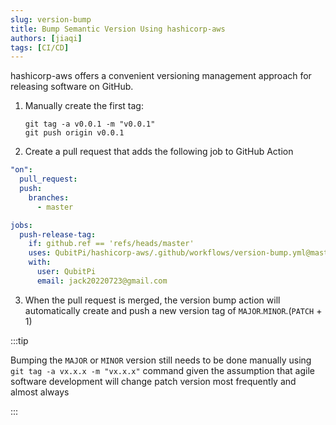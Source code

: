```yaml
---
slug: version-bump
title: Bump Semantic Version Using hashicorp-aws
authors: [jiaqi]
tags: [CI/CD]
---
```


[//]: # (Copyright Jiaqi Liu)

[//]: # (Licensed under the Apache License, Version 2.0 &#40;the "License"&#41;;)
[//]: # (you may not use this file except in compliance with the License.)
[//]: # (You may obtain a copy of the License at)

[//]: # (    http://www.apache.org/licenses/LICENSE-2.0)

[//]: # (Unless required by applicable law or agreed to in writing, software)
[//]: # (distributed under the License is distributed on an "AS IS" BASIS,)
[//]: # (WITHOUT WARRANTIES OR CONDITIONS OF ANY KIND, either express or implied.)
[//]: # (See the License for the specific language governing permissions and)
[//]: # (limitations under the License.)

hashicorp-aws offers a convenient versioning management approach for releasing software on GitHub.

<!--truncate-->

1. Manually create the first tag:

   ```shell
   git tag -a v0.0.1 -m "v0.0.1"
   git push origin v0.0.1
   ```

2. Create a pull request that adds the following job to GitHub Action

```yaml
"on":
  pull_request:
  push:
    branches:
      - master

jobs:
  push-release-tag:
    if: github.ref == 'refs/heads/master'
    uses: QubitPi/hashicorp-aws/.github/workflows/version-bump.yml@master
    with:
      user: QubitPi
      email: jack20220723@gmail.com
```

3. When the pull request is merged, the version bump action will automatically create and push a new version tag of
   `MAJOR`.`MINOR`.(`PATCH` + 1)

:::tip

Bumping the `MAJOR` or `MINOR` version still needs to be done manually using `git tag -a vx.x.x -m "vx.x.x"` command
given the assumption that agile software development will change patch version most frequently and almost always

:::
